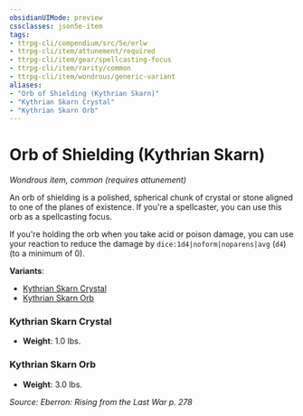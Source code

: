 ```yaml
---
obsidianUIMode: preview
cssclasses: json5e-item
tags:
- ttrpg-cli/compendium/src/5e/erlw
- ttrpg-cli/item/attunement/required
- ttrpg-cli/item/gear/spellcasting-focus
- ttrpg-cli/item/rarity/common
- ttrpg-cli/item/wondrous/generic-variant
aliases: 
- "Orb of Shielding (Kythrian Skarn)"
- "Kythrian Skarn Crystal"
- "Kythrian Skarn Orb"
---
```

# Orb of Shielding (Kythrian Skarn)
*Wondrous item, common (requires attunement)*  



An orb of shielding is a polished, spherical chunk of crystal or stone aligned to one of the planes of existence. If you're a spellcaster, you can use this orb as a spellcasting focus.

If you're holding the orb when you take acid or poison damage, you can use your reaction to reduce the damage by `dice:1d4|noform|noparens|avg` (`d4`) (to a minimum of 0).

**Variants**:
- [Kythrian Skarn Crystal](#Kythrian%20Skarn%20Crystal)
- [Kythrian Skarn Orb](#Kythrian%20Skarn%20Orb)

### Kythrian Skarn Crystal

- **Weight**: 1.0 lbs.

### Kythrian Skarn Orb

- **Weight**: 3.0 lbs.


*Source: Eberron: Rising from the Last War p. 278*